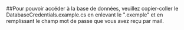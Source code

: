 ##Pour pouvoir accéder à la base de données, veuillez copier-coller le DatabaseCredentials.example.cs 
en enlevant le ".exemple" et en remplissant le champ mot de passe que vous avez reçu par mail.

